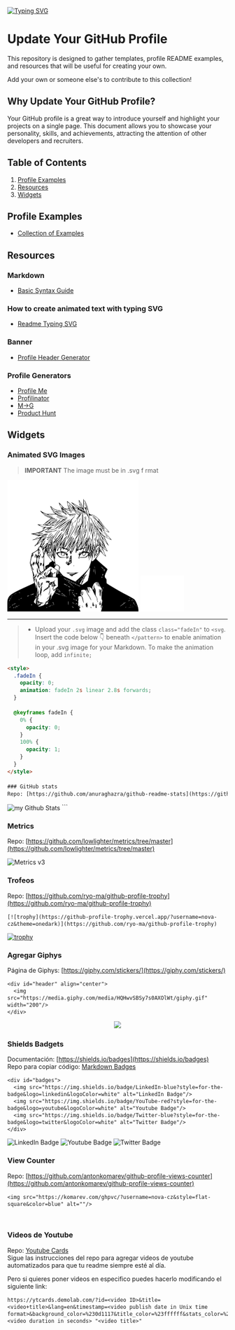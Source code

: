 
<a href="https://git.io/typing-svg"><img src="https://readme-typing-svg.demolab.com?font=Fira+Code&weight=800&size=23&pause=1000&width=435&lines=Update+Your+GitHub+Profile+%F0%9F%98%8E" alt="Typing SVG" /></a>

# Update Your GitHub Profile

This repository is designed to gather templates, profile README examples, and resources that will be useful for creating your own.

Add your own or someone else's to contribute to this collection!

## Why Update Your GitHub Profile?

Your GitHub profile is a great way to introduce yourself and highlight your projects on a single page. This document allows you to showcase your personality, skills, and achievements, attracting the attention of other developers and recruiters.

## Table of Contents
1. [Profile Examples](#profile-examples)
2. [Resources](#resources)
3. [Widgets](#widgets)


## Profile Examples
- [Collection of Examples](https://zzetao.github.io/awesome-github-profile/)

## Resources
### Markdown
- [Basic Syntax Guide](https://www.markdownguide.org/basic-syntax/)

### How to create animated text with typing SVG
- [Readme Typing SVG](https://readme-typing-svg.demolab.com/demo/?weight=800&size=30&lines=Hi+%F0%9F%91%8B%2C+I%27m+Miguel+Cruz;Welcome+to+my+profile!;I%27m+a+student+of+Computer+Science+while+learning+about+web+development.I%27m+a+student+of+Computer+Science+while+learning+about+web+development.)


### Banner
- [Profile Header Generator](https://leviarista.github.io/github-profile-header-generator/)

### Profile Generators
- [Profile Me](https://www.profileme.dev/)
- [Profilinator](https://profilinator.rishav.dev/)
- [M->G](https://rahuldkjain.github.io/gh-profile-readme-generator/)
- [Product Hunt](https://githubprofile.com/es)

## Widgets
### Animated SVG Images
> **IMPORTANT**
> The image must be in .svg f rmat

<img width="300px" src="img/gojo.svg"/>
<img width="100px" src="img/nova.svg"/>

---
>- Upload your `.svg` image and add the class `class="fadeIn"` to `<svg`. Insert the code below 👇 beneath `</pattern>` to enable animation in your .svg image for your Markdown. To make the animation loop, add `infinite;`

```html
<style>
  .fadeIn {
    opacity: 0;
    animation: fadeIn 2s linear 2.8s forwards;
  }

  @keyframes fadeIn {
    0% {
      opacity: 0;
    }
    100% {
      opacity: 1;
    }
  }
</style>

### GitHub stats
Repo: [https://github.com/anuraghazra/github-readme-stats](https://github.com/anuraghazra/github-readme-stats)

```
<img align="center" src="https://github-readme-stats.vercel.app/api?username=nova-cz&include_all_commits=true&count_private=true&show_icons=true&line_height=20&title_color=2B5BBD&icon_color=1124BB&text_color=A1A1A1&bg_color=0,000000,130F40" alt="my Github Stats"/>
```


### Metrics 
Repo: [https://github.com/lowlighter/metrics/tree/master](https://github.com/lowlighter/metrics/tree/master)

<img src="https://res.cloudinary.com/practicaldev/image/fetch/s--rbmokFTg--/c_imagga_scale,f_auto,fl_progressive,h_420,q_auto,w_1000/https://dev-to-uploads.s3.amazonaws.com/i/idot5ak9irxtu948bgzs.png" alt="Metrics v3">

### Trofeos
Repo: [https://github.com/ryo-ma/github-profile-trophy](https://github.com/ryo-ma/github-profile-trophy)

```
[![trophy](https://github-profile-trophy.vercel.app/?username=nova-cz&theme=onedark)](https://github.com/ryo-ma/github-profile-trophy)
```
[![trophy](https://github-profile-trophy.vercel.app/?username=nova-cz&theme=onedark)](https://github.com/ryo-ma/github-profile-trophy)

### Agregar Giphys
Página de Giphys: [https://giphy.com/stickers/](https://giphy.com/stickers/)
```
<div id="header" align="center">
  <img src="https://media.giphy.com/media/HQHwvSBSy7s0AXOlWt/giphy.gif" width="200"/>
</div>
```
<div id="header" align="center">
  <img src="https://i.giphy.com/media/v1.Y2lkPTc5MGI3NjExaml4d2V2OHhsYzMwN2RpaGRvZmQ5cXRqbWN0NnB0MHhzOWQwcjNlbCZlcD12MV9pbnRlcm5hbF9naWZfYnlfaWQmY3Q9Zw/pYNhxuY2Xx528/giphy.gif" width="200"/>
</div>

### Shields Badgets
Documentación: [https://shields.io/badges](https://shields.io/badges)</br>
Repo para copiar código: [Markdown Badges](https://github.com/Ileriayo/markdown-badges)

```
<div id="badges">
  <img src="https://img.shields.io/badge/LinkedIn-blue?style=for-the-badge&logo=linkedin&logoColor=white" alt="LinkedIn Badge"/>
  <img src="https://img.shields.io/badge/YouTube-red?style=for-the-badge&logo=youtube&logoColor=white" alt="Youtube Badge"/>
  <img src="https://img.shields.io/badge/Twitter-blue?style=for-the-badge&logo=twitter&logoColor=white" alt="Twitter Badge"/>
</div>
```
<div id="badges">
  <img src="https://img.shields.io/badge/LinkedIn-blue?style=for-the-badge&logo=linkedin&logoColor=white" alt="LinkedIn Badge"/>
  <img src="https://img.shields.io/badge/YouTube-red?style=for-the-badge&logo=youtube&logoColor=white" alt="Youtube Badge"/>
  <img src="https://img.shields.io/badge/Twitter-blue?style=for-the-badge&logo=twitter&logoColor=white" alt="Twitter Badge"/>
</div>

### View Counter
Repo: [https://github.com/antonkomarev/github-profile-views-counter](https://github.com/antonkomarev/github-profile-views-counter)
```
<img src="https://komarev.com/ghpvc/?username=nova-cz&style=flat-square&color=blue" alt=""/>
```
<img src="https://komarev.com/ghpvc/?username=nova-cz&style=flat-square&color=blue" alt=""/>

### Videos de Youtube
Repo: [Youtube Cards](https://github.com/DenverCoder1/github-readme-youtube-cards) </br> 
Sigue las instrucciones del repo para agregar videos de youtube automatizados para que tu readme siempre esté al día.

Pero si quieres poner videos en especifico puedes hacerlo modificando el siguiente link:
```
https://ytcards.demolab.com/?id=<video ID>&title=<video+title>&lang=en&timestamp=<video publish date in Unix time format>&background_color=%230d1117&title_color=%23ffffff&stats_color=%23dedede&max_title_lines=1&width=250&border_radius=5&duration=<video duration in seconds> "<video title>"
```